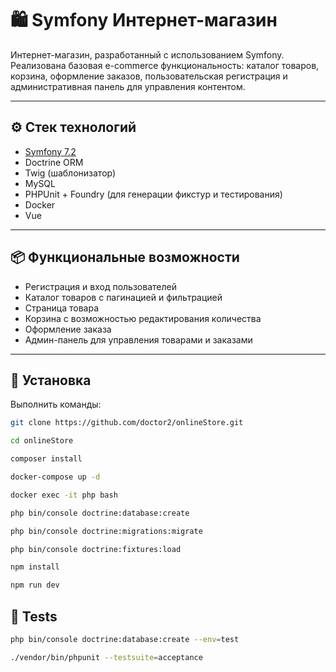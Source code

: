 # 🛍️ Symfony Интернет-магазин

Интернет-магазин, разработанный с использованием Symfony. Реализована базовая e-commerce функциональность: каталог товаров, корзина, оформление заказов, пользовательская регистрация и административная панель для управления контентом.

---

## ⚙️ Стек технологий

- [Symfony 7.2](https://symfony.com/)
- Doctrine ORM
- Twig (шаблонизатор)
- MySQL
- PHPUnit + Foundry (для генерации фикстур и тестирования)
- Docker
- Vue

---

## 📦 Функциональные возможности

- Регистрация и вход пользователей
- Каталог товаров с пагинацией и фильтрацией
- Страница товара
- Корзина с возможностью редактирования количества
- Оформление заказа
- Админ-панель для управления товарами и заказами

---

## 🚀 Установка

Выполнить команды:

   ```bash
   git clone https://github.com/doctor2/onlineStore.git
   
   cd onlineStore
   
   composer install
   
   docker-compose up -d
   
   docker exec -it php bash
   
   php bin/console doctrine:database:create
   
   php bin/console doctrine:migrations:migrate
   
   php bin/console doctrine:fixtures:load
   
   npm install
   
   npm run dev
   ```

## 🧪 Tests

   ```bash
   php bin/console doctrine:database:create --env=test
   
   ./vendor/bin/phpunit --testsuite=acceptance
   ```
